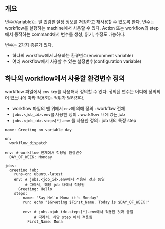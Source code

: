 ## 개요 

변수(Variable)는 덜 민감한 설정 정보를 저장하고 재사용할 수 있도록 한다. 
변수는 workflow를 실행하는 machine에서 사용할 수 있다. 
Action 또는 workflow의 step에서 동작하는 command에서 변수를 생성, 읽기, 수정도 가능하다. 

변수는 2가지 종류가 있다. 

- 하나의 workflow에서 사용하는 환경변수(environment variable) 
- 여러 workflow에서 사용할 수 있는 설정변수(configuration variable)

## 하나의 workflow에서 사용할 환경변수 정의 

workflow 파일에서 `env` key를 사용해서 정의할 수 있다. 
정의된 변수는 어디에 정의되어 있느냐에 따라 적용되는 범위가 달라진다. 

- workflow 파일의 맨 위에서 `env`에 의해 정의 : workflow 전체 
- `jobs.<job_id>.env`를 사용한 정의 : workflow 내에 있는 job
- `jobs.<job_id>.steps[*].env` 를 사용한 정의 : job 내의 특정 step

```
name: Greeting on variable day

on:
  workflow_dispatch

env: # workflow 전체에서 적용될 환경변수 
  DAY_OF_WEEK: Monday

jobs:
  greeting_job:
    runs-on: ubuntu-latest
    env: # jobs.<job_id>.env에서 적용된 것과 동일
         # 따라서, 해당 job 내에서 적용됨 
      Greeting: Hello
    steps:
      - name: "Say Hello Mona it's Monday"
        run: echo "$Greeting $First_Name. Today is $DAY_OF_WEEK!"

        env: # jobs.<job_id>.steps[*].env에서 적용된 것과 동일
             # 따라서, 해당 step 에서 적용됨 
          First_Name: Mona 

```
